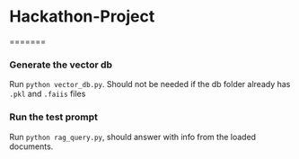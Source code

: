 # Hackathon-Project
=======

### Generate the vector db

Run `python vector_db.py`. Should not be needed if the db folder already has `.pkl` and `.faiis` files

### Run the test prompt

Run `python rag_query.py`, should answer with info from the loaded documents. 
